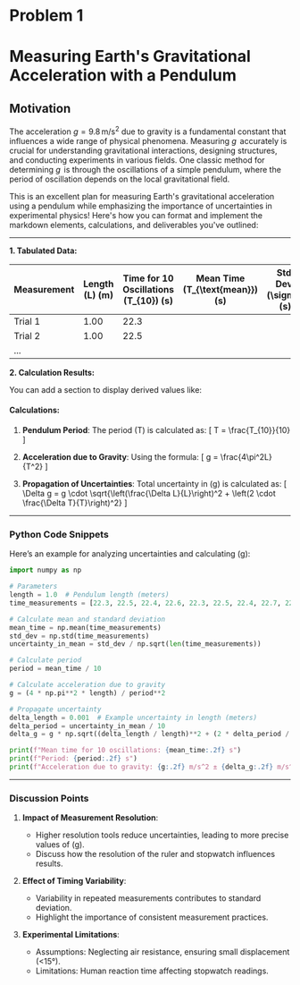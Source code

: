 # Problem 1

# Measuring Earth's Gravitational Acceleration with a Pendulum

## Motivation  

The acceleration $g = 9.8 \, \mathrm{m/s^2}$ due to gravity is a fundamental constant that influences a wide range of physical phenomena. Measuring $g \, \mathrm{}$ accurately is crucial for understanding gravitational interactions, designing structures, and conducting experiments in various fields. One classic method for determining $g \, \mathrm{}$  is through the oscillations of a simple pendulum, where the period of oscillation depends on the local gravitational field.

This is an excellent plan for measuring Earth's gravitational acceleration using a pendulum while emphasizing the importance of uncertainties in experimental physics! Here's how you can format and implement the markdown elements, calculations, and deliverables you've outlined:

---


**1. Tabulated Data:**

| Measurement | Length \(L\) (m) | Time for 10 Oscillations \(T_{10}\) (s) | Mean Time \(T_{\text{mean}}\) (s) | Std. Dev. \(\sigma\) (s) | Uncertainty in Mean \(\Delta T\) (s) |
|-------------|------------------|---------------------------------------|-----------------------------------|--------------------------|------------------------------------|
| Trial 1     | 1.00             | 22.3                                 |                                   |                          |                                    |
| Trial 2     | 1.00             | 22.5                                 |                                   |                          |                                    |
| ...         |                  |                                       |                                   |                          |                                    |


**2. Calculation Results:**

You can add a section to display derived values like:


#### Calculations:

1. **Pendulum Period**:
   The period \(T\) is calculated as:
   \[
   T = \frac{T_{10}}{10}
   \]

2. **Acceleration due to Gravity**:
   Using the formula:
   \[
   g = \frac{4\pi^2L}{T^2}
   \]

3. **Propagation of Uncertainties**:
   Total uncertainty in \(g\) is calculated as:
   \[
   \Delta g = g \cdot \sqrt{\left(\frac{\Delta L}{L}\right)^2 + \left(2 \cdot \frac{\Delta T}{T}\right)^2}
   \]


---

### Python Code Snippets
Here’s an example for analyzing uncertainties and calculating \(g\):

```python
import numpy as np

# Parameters
length = 1.0  # Pendulum length (meters)
time_measurements = [22.3, 22.5, 22.4, 22.6, 22.3, 22.5, 22.4, 22.7, 22.3, 22.6]  # Time for 10 oscillations

# Calculate mean and standard deviation
mean_time = np.mean(time_measurements)
std_dev = np.std(time_measurements)
uncertainty_in_mean = std_dev / np.sqrt(len(time_measurements))

# Calculate period
period = mean_time / 10

# Calculate acceleration due to gravity
g = (4 * np.pi**2 * length) / period**2

# Propagate uncertainty
delta_length = 0.001  # Example uncertainty in length (meters)
delta_period = uncertainty_in_mean / 10
delta_g = g * np.sqrt((delta_length / length)**2 + (2 * delta_period / period)**2)

print(f"Mean time for 10 oscillations: {mean_time:.2f} s")
print(f"Period: {period:.2f} s")
print(f"Acceleration due to gravity: {g:.2f} m/s^2 ± {delta_g:.2f} m/s^2")
```

---

### Discussion Points
1. **Impact of Measurement Resolution**:
   - Higher resolution tools reduce uncertainties, leading to more precise values of \(g\).
   - Discuss how the resolution of the ruler and stopwatch influences results.

2. **Effect of Timing Variability**:
   - Variability in repeated measurements contributes to standard deviation.
   - Highlight the importance of consistent measurement practices.

3. **Experimental Limitations**:
   - Assumptions: Neglecting air resistance, ensuring small displacement (<15°).
   - Limitations: Human reaction time affecting stopwatch readings.

